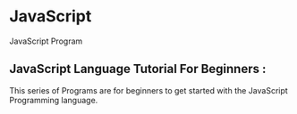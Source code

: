 # JavaScript
JavaScript Program
## JavaScript Language Tutorial For Beginners :
This series of Programs are for beginners to get started with the JavaScript Programming language.
